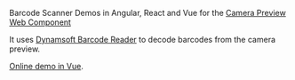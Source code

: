 Barcode Scanner Demos in Angular, React and Vue for the [Camera Preview Web Component](https://github.com/xulihang/camera-preview-component)

It uses [Dynamsoft Barcode Reader](https://www.dynamsoft.com/barcode-reader/overview/) to decode barcodes from the camera preview.

[Online demo in Vue](https://singular-madeleine-557145.netlify.app/).


